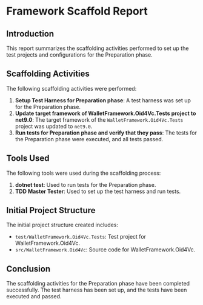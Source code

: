 # Framework Scaffold Report

## Introduction
This report summarizes the scaffolding activities performed to set up the test projects and configurations for the Preparation phase.

## Scaffolding Activities
The following scaffolding activities were performed:

1. **Setup Test Harness for Preparation phase**: A test harness was set up for the Preparation phase.
2. **Update target framework of WalletFramework.Oid4Vc.Tests project to net9.0**: The target framework of the `WalletFramework.Oid4Vc.Tests` project was updated to `net9.0`.
3. **Run tests for Preparation phase and verify that they pass**: The tests for the Preparation phase were executed, and all tests passed.

## Tools Used
The following tools were used during the scaffolding process:

1. **dotnet test**: Used to run tests for the Preparation phase.
2. **TDD Master Tester**: Used to set up the test harness and run tests.

## Initial Project Structure
The initial project structure created includes:

* `test/WalletFramework.Oid4Vc.Tests`: Test project for WalletFramework.Oid4Vc.
* `src/WalletFramework.Oid4Vc`: Source code for WalletFramework.Oid4Vc.

## Conclusion
The scaffolding activities for the Preparation phase have been completed successfully. The test harness has been set up, and the tests have been executed and passed.